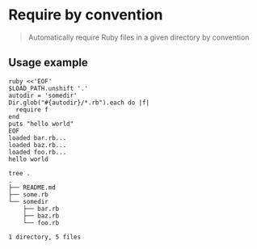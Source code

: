 # Require by convention

> Automatically require Ruby files in a given directory by convention

## Usage example

```
ruby <<'EOF'
$LOAD_PATH.unshift '.'
autodir = 'somedir'
Dir.glob("#{autodir}/*.rb").each do |f|
  require f
end
puts "hello world"
EOF
loaded bar.rb...
loaded baz.rb...
loaded foo.rb...
hello world
```

```
tree .
.
├── README.md
├── some.rb
└── somedir
    ├── bar.rb
    ├── baz.rb
    └── foo.rb

1 directory, 5 files
```
